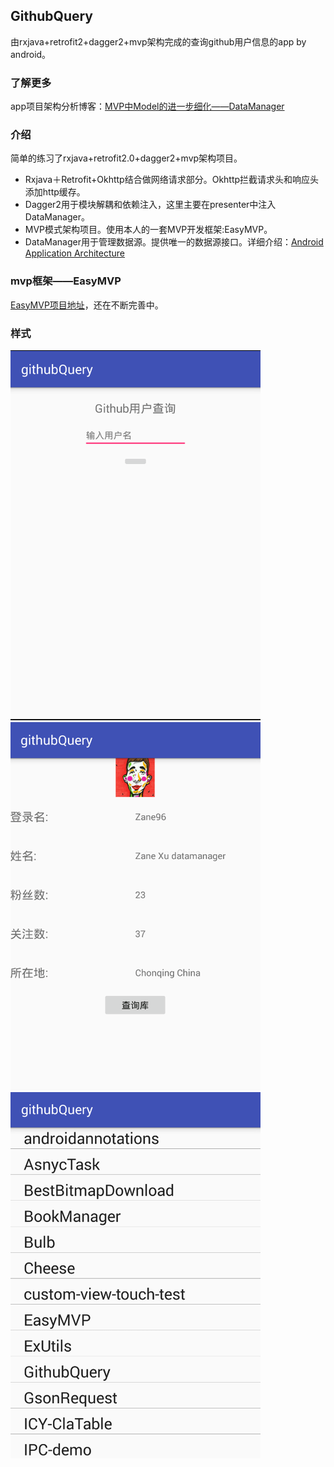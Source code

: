 ## GithubQuery
由rxjava+retrofit2+dagger2+mvp架构完成的查询github用户信息的app by android。

### 了解更多
app项目架构分析博客：[MVP中Model的进一步细化——DataManager](http://zane96.github.io/2016/03/01/MVP%E4%B8%ADModel%E7%9A%84%E8%BF%9B%E4%B8%80%E6%AD%A5%E7%BB%86%E5%8C%96%E2%80%94%E2%80%94DataManager/)

### 介绍
简单的练习了rxjava+retrofit2.0+dagger2+mvp架构项目。
+ Rxjava＋Retrofit+Okhttp结合做网络请求部分。Okhttp拦截请求头和响应头添加http缓存。
+ Dagger2用于模块解耦和依赖注入，这里主要在presenter中注入DataManager。
+ MVP模式架构项目。使用本人的一套MVP开发框架:EasyMVP。
+ DataManager用于管理数据源。提供唯一的数据源接口。详细介绍：[Android Application Architecture](https://labs.ribot.co.uk/android-application-architecture-8b6e34acda65#.l43i845f0)

### mvp框架——EasyMVP
[EasyMVP项目地址](https://github.com/Zane96/EasyMVP)，还在不断完善中。

### 样式
![](image/image1.png)
![](image/image2.png)
![](image/image3.png)
